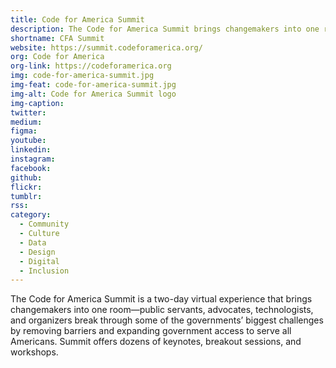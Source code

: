 ```yaml
---
title: Code for America Summit
description: The Code for America Summit brings changemakers into one room―public servants, advocates, technologists, and organizers break through some of the governments’ biggest challenges by removing barriers and expanding government access to serve all Americans.
shortname: CFA Summit
website: https://summit.codeforamerica.org/
org: Code for America
org-link: https://codeforamerica.org
img: code-for-america-summit.jpg
img-feat: code-for-america-summit.jpg
img-alt: Code for America Summit logo
img-caption: 
twitter: 
medium: 
figma: 
youtube: 
linkedin: 
instagram: 
facebook: 
github: 
flickr: 
tumblr: 
rss: 
category:
  - Community
  - Culture
  - Data
  - Design
  - Digital
  - Inclusion
---
```


The Code for America Summit is a two-day virtual experience that brings changemakers into one room―public servants, advocates, technologists, and organizers break through some of the governments’ biggest challenges by removing barriers and expanding government access to serve all Americans. Summit offers dozens of keynotes, breakout sessions, and workshops.
